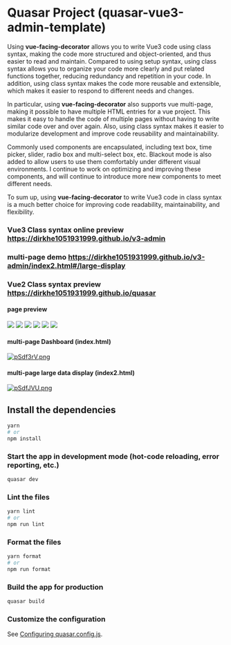 # Quasar Project (quasar-vue3-admin-template)

Using **vue-facing-decorator** allows you to write Vue3 code using class syntax, making the code more structured and object-oriented, and thus easier to read and maintain. Compared to using setup syntax, using class syntax allows you to organize your code more clearly and put related functions together, reducing redundancy and repetition in your code. In addition, using class syntax makes the code more reusable and extensible, which makes it easier to respond to different needs and changes.

In particular, using **vue-facing-decorator** also supports vue multi-page, making it possible to have multiple HTML entries for a vue project. This makes it easy to handle the code of multiple pages without having to write similar code over and over again. Also, using class syntax makes it easier to modularize development and improve code reusability and maintainability.

Commonly used components are encapsulated, including text box, time picker, slider, radio box and multi-select box, etc. Blackout mode is also added to allow users to use them comfortably under different visual environments. I continue to work on optimizing and improving these components, and will continue to introduce more new components to meet different needs.

To sum up, using **vue-facing-decorator** to write Vue3 code in class syntax is a much better choice for improving code readability, maintainability, and flexibility.

### Vue3 Class syntax online preview https://dirkhe1051931999.github.io/v3-admin

### multi-page demo https://dirkhe1051931999.github.io/v3-admin/index2.html#/large-display

### Vue2 Class syntax preview https://dirkhe1051931999.github.io/quasar

#### page preview

<img src="https://s1.ax1x.com/2023/03/17/ppG6v2q.png" >
<img src="https://s1.ax1x.com/2023/03/17/ppG6xx0.png" >
<img src="https://s1.ax1x.com/2023/03/17/ppG6jGn.png" >
<img src="https://s1.ax1x.com/2023/03/17/ppG6XPs.png" >
<img src="https://s1.ax1x.com/2023/03/17/ppG6L5j.png" >
<img src="https://s1.ax1x.com/2023/03/17/ppGcSMV.png" >

#### multi-page Dashboard (index.html)

[![pSdf3rV.png](https://s1.ax1x.com/2023/01/30/pSdf3rV.png)](https://imgse.com/i/pSdf3rV)

#### multi-page large data display (index2.html)

[![pSdfJVU.png](https://s1.ax1x.com/2023/01/30/pSdfJVU.png)](https://imgse.com/i/pSdfJVU)

## Install the dependencies

```bash
yarn
# or
npm install
```

### Start the app in development mode (hot-code reloading, error reporting, etc.)

```bash
quasar dev
```

### Lint the files

```bash
yarn lint
# or
npm run lint
```

### Format the files

```bash
yarn format
# or
npm run format
```

### Build the app for production

```bash
quasar build
```

### Customize the configuration

See [Configuring quasar.config.js](http://www.quasarchs.com/quasar-cli-webpack/quasar-config-js).
